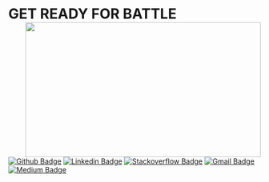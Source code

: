 <h1> GET READY FOR BATTLE
<img width="470" height="270" src="https://user-images.githubusercontent.com/91040581/175789992-9b6e650d-65fa-49a0-a320-812651876c47.gif" align=right>
</h1>


[![Github Badge](http://img.shields.io/badge/-Github-black?style=flat-square&logo=github&link=https://github.com/bayunugroho2022/)](https://github.com/bayunugroho2022/) 
[![Linkedin Badge](https://img.shields.io/badge/-LinkedIn-blue?style=flat-square&logo=Linkedin&logoColor=white&link=https://www.linkedin.com/in/bayu-nugroho-404/)](https://www.linkedin.com/in/bayu-nugroho-404)
[![Stackoverflow Badge](https://img.shields.io/badge/-Stack%20overflow-FE7A16?style=flat-square&logo=stack-overflow&logoColor=white&link=https://stackoverflow.com/users/14603617/bayunugroho404)](https://stackoverflow.com/users/14603617/bayunugroho404)
[![Gmail Badge](https://img.shields.io/badge/-Gmail-d14836?style=flat-square&logo=Gmail&logoColor=white&link=mailto:bayu404.dart@gmail.com)](mailto:bayu404.dart@gmail.com)
[![Medium Badge](http://img.shields.io/badge/-Medium-black?style=flat-square&logo=medium&link=https://bayunugroho404.medium.com/)](https://bayunugroho404.medium.com) 

